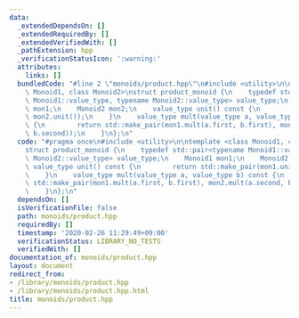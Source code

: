 ```yaml
---
data:
  _extendedDependsOn: []
  _extendedRequiredBy: []
  _extendedVerifiedWith: []
  _pathExtension: hpp
  _verificationStatusIcon: ':warning:'
  attributes:
    links: []
  bundledCode: "#line 2 \"monoids/product.hpp\"\n#include <utility>\n\ntemplate <class\
    \ Monoid1, class Monoid2>\nstruct product_monoid {\n    typedef std::pair<typename\
    \ Monoid1::value_type, typename Monoid2::value_type> value_type;\n    Monoid1\
    \ mon1;\n    Monoid2 mon2;\n    value_type unit() const {\n        return std::make_pair(mon1.unit(),\
    \ mon2.unit());\n    }\n    value_type mult(value_type a, value_type b) const\
    \ {\n        return std::make_pair(mon1.mult(a.first, b.first), mon2.mult(a.second,\
    \ b.second));\n    }\n};\n"
  code: "#pragma once\n#include <utility>\n\ntemplate <class Monoid1, class Monoid2>\n\
    struct product_monoid {\n    typedef std::pair<typename Monoid1::value_type, typename\
    \ Monoid2::value_type> value_type;\n    Monoid1 mon1;\n    Monoid2 mon2;\n   \
    \ value_type unit() const {\n        return std::make_pair(mon1.unit(), mon2.unit());\n\
    \    }\n    value_type mult(value_type a, value_type b) const {\n        return\
    \ std::make_pair(mon1.mult(a.first, b.first), mon2.mult(a.second, b.second));\n\
    \    }\n};\n"
  dependsOn: []
  isVerificationFile: false
  path: monoids/product.hpp
  requiredBy: []
  timestamp: '2020-02-26 11:29:49+09:00'
  verificationStatus: LIBRARY_NO_TESTS
  verifiedWith: []
documentation_of: monoids/product.hpp
layout: document
redirect_from:
- /library/monoids/product.hpp
- /library/monoids/product.hpp.html
title: monoids/product.hpp
---
```

